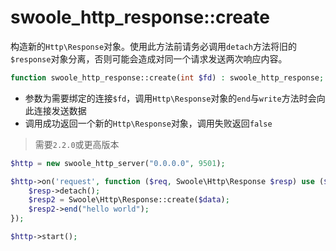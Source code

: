# swoole_http_response::create

构造新的`Http\Response`对象。使用此方法前请务必调用`detach`方法将旧的`$response`对象分离，否则可能会造成对同一个请求发送两次响应内容。

```php
function swoole_http_response::create(int $fd) : swoole_http_response;
```

* 参数为需要绑定的连接`$fd`，调用`Http\Response`对象的`end`与`write`方法时会向此连接发送数据
* 调用成功返回一个新的`Http\Response`对象，调用失败返回`false`

> 需要`2.2.0`或更高版本

```php
$http = new swoole_http_server("0.0.0.0", 9501);

$http->on('request', function ($req, Swoole\Http\Response $resp) use ($http) {
    $resp->detach();
    $resp2 = Swoole\Http\Response::create($data);
    $resp2->end("hello world");
});

$http->start();
```